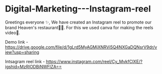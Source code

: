 # Digital-Marketing---Instagram-reel
Greetings everyone ✨,
                  We have created an Instagram reel to promote our brand Heaven's restaurant🧑‍🍳.
                  For this we used canva for making the reels video🎥.
                  
Demo link - https://drive.google.com/file/d/1gLrd5MyAGMjXNRVi5Q4NXGaDQNsrV9dr/view?usp=sharing

Intsagram reel link - https://www.instagram.com/reel/Cy_MvkfClXE/?igshid=MzRlODBiNWFlZA==
